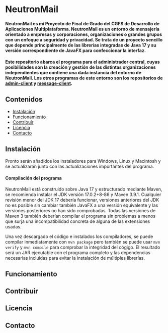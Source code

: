 # NeutronMail
#### NeutronMail es mi Proyecto de Final de Grado del CGFS de Desarrollo de Aplicaciones Multiplataforma. NeutronMail es un entorno de mensajería orientado a empresas y corporaciones, organizaciones o grandes grupos con un enfoque a seguridad y privacidad. Se trata de un proyecto sencillo que depende principalmente de las librerías integradas de Java 17 y su versión correspondiente de JavaFX para confeccionar la interfaz.   
#### Este repositorio abarca el programa para el administrador central, cuyas posibilidades son la creación y gestión de las distintas organizaciones independientes que contiene una dada instancia del entorno de NeutronMail. Los otros programas de este entorno son los repositorios de [admin-client](https://github.com/THElib03/NeutronMail-admin-client) y [message-client](#).

## Contenidos
 - [Instalación](#Instalación)
 - [Funcionamiento](#Funcionamiento)
 - [Contribuir](#Contribuir)
 - [Licencia](#Licencia)
 - [Contacto](#Contacto)

## Instalación
   Pronto serán añadidos los instaladores para Windows, Linux y Macintosh y se actualizarán junto con las actualizaciones importantes del programa.
#### Compilación del programa
   NeutronMail está construido sobre Java 17 y estructurado mediante Maven, se recomienda instalar el JDK versión 17.0.2+8-86 y Maven 3.9.1.
Cualquier revisión menor del JDK 17 debería funcionar, versiones anteriores del JDK no es posible sin cambiar también JavaFX a una versión equivalente y las versiones posteriores no han sido comprobadas. Todas las versiones de Maven 3 también deberían compilar el programa sin problemas a menos que surja una incompatibilidad concreta de alguna de las extensiones usadas.

Una vez descargado el código e instalados los compiladores, se puede compilar inmediatamente con `mvn package` pero también se puede usar `mvn verify` y `mvn compile` para comprobar la integridad del cógigo. El resultado será un JAR ejecutable con el programa completo y las dependencias necesarias incluidas para evitar la instalación de múltiples librerías.

## Funcionamiento

## Contribuir

## Licencia

## Contacto
